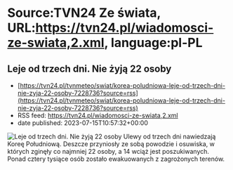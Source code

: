 # Source:TVN24 Ze świata, URL:https://tvn24.pl/wiadomosci-ze-swiata,2.xml, language:pl-PL

## Leje od trzech dni. Nie żyją 22 osoby
 - [https://tvn24.pl/tvnmeteo/swiat/korea-poludniowa-leje-od-trzech-dni-nie-zyja-22-osoby-7228736?source=rss](https://tvn24.pl/tvnmeteo/swiat/korea-poludniowa-leje-od-trzech-dni-nie-zyja-22-osoby-7228736?source=rss)
 - RSS feed: https://tvn24.pl/wiadomosci-ze-swiata,2.xml
 - date published: 2023-07-15T10:57:32+00:00

<img alt="Leje od trzech dni. Nie żyją 22 osoby" src="https://tvn24.pl/tvnmeteo/najnowsze/cdn-zdjecie-ufp3s3-powodzie-w-korei-poludniowej-7228662/alternates/LANDSCAPE_1280" />
    Ulewy od trzech dni nawiedzają Koreę Południową. Deszcze przyniosły ze sobą powodzie i osuwiska, w których zginęły co najmniej 22 osoby, a 14 wciąż jest poszukiwanych. Ponad cztery tysiące osób zostało ewakuowanych z zagrożonych terenów.

